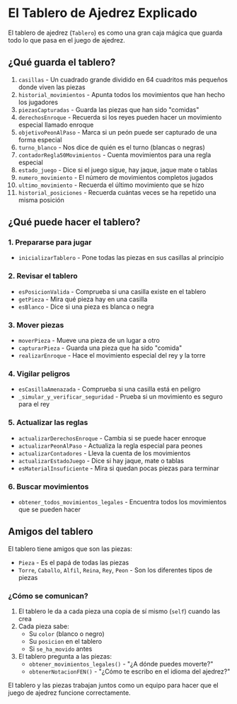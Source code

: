 
# El Tablero de Ajedrez Explicado

El tablero de ajedrez (`Tablero`) es como una gran caja mágica que guarda todo lo que pasa en el juego de ajedrez.

## ¿Qué guarda el tablero?

1. `casillas` - Un cuadrado grande dividido en 64 cuadritos más pequeños donde viven las piezas
2. `historial_movimientos` - Apunta todos los movimientos que han hecho los jugadores
3. `piezasCapturadas` - Guarda las piezas que han sido "comidas"
4. `derechosEnroque` - Recuerda si los reyes pueden hacer un movimiento especial llamado enroque
5. `objetivoPeonAlPaso` - Marca si un peón puede ser capturado de una forma especial
6. `turno_blanco` - Nos dice de quién es el turno (blancas o negras)
7. `contadorRegla50Movimientos` - Cuenta movimientos para una regla especial
8. `estado_juego` - Dice si el juego sigue, hay jaque, jaque mate o tablas
9. `numero_movimiento` - El número de movimientos completos jugados
10. `ultimo_movimiento` - Recuerda el último movimiento que se hizo
11. `historial_posiciones` - Recuerda cuántas veces se ha repetido una misma posición

## ¿Qué puede hacer el tablero?

### 1. Prepararse para jugar
- `inicializarTablero` - Pone todas las piezas en sus casillas al principio

### 2. Revisar el tablero
- `esPosicionValida` - Comprueba si una casilla existe en el tablero
- `getPieza` - Mira qué pieza hay en una casilla
- `esBlanco` - Dice si una pieza es blanca o negra

### 3. Mover piezas
- `moverPieza` - Mueve una pieza de un lugar a otro
- `capturarPieza` - Guarda una pieza que ha sido "comida"
- `realizarEnroque` - Hace el movimiento especial del rey y la torre

### 4. Vigilar peligros
- `esCasillaAmenazada` - Comprueba si una casilla está en peligro
- `_simular_y_verificar_seguridad` - Prueba si un movimiento es seguro para el rey

### 5. Actualizar las reglas
- `actualizarDerechosEnroque` - Cambia si se puede hacer enroque
- `actualizarPeonAlPaso` - Actualiza la regla especial para peones
- `actualizarContadores` - Lleva la cuenta de los movimientos
- `actualizarEstadoJuego` - Dice si hay jaque, mate o tablas
- `esMaterialInsuficiente` - Mira si quedan pocas piezas para terminar

### 6. Buscar movimientos
- `obtener_todos_movimientos_legales` - Encuentra todos los movimientos que se pueden hacer

## Amigos del tablero

El tablero tiene amigos que son las piezas:
- `Pieza` - Es el papá de todas las piezas
- `Torre`, `Caballo`, `Alfil`, `Reina`, `Rey`, `Peon` - Son los diferentes tipos de piezas

### ¿Cómo se comunican?

1. El tablero le da a cada pieza una copia de sí mismo (`self`) cuando las crea
2. Cada pieza sabe:
   - Su `color` (blanco o negro)
   - Su `posicion` en el tablero
   - Si `se_ha_movido` antes
3. El tablero pregunta a las piezas:
   - `obtener_movimientos_legales()` - "¿A dónde puedes moverte?"
   - `obtenerNotacionFEN()` - "¿Cómo te escribo en el idioma del ajedrez?"

El tablero y las piezas trabajan juntos como un equipo para hacer que el juego de ajedrez funcione correctamente.
